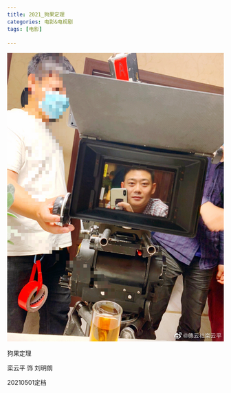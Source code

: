 ```yaml
---
title: 2021_狗果定理
categories: 电影&电视剧
tags: [电影]

---
```


![](https://raw.githubusercontent.com/rhenginium/image/main/img-16166945698095ff1276d9d95766b1277ef4646dd526b.jpg)

狗果定理

栾云平 饰 刘明朗

20210501定档

